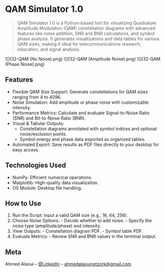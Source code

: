 # QAM Simulator 1.0
> QAM Simulator 1.0 is a Python-based tool for visualizing Quadrature Amplitude Modulation (QAM) constellation diagrams with advanced features like noise addition, SNR and BNR calculations, and symbol phase analysis. It generates visualizations and data tables for various QAM sizes, making it ideal for telecommunications research, education, and signal analysis.


![](32-QAM (No Noise).png)
![](32-QAM (Amplitude Noise).png)
![](32-QAM (Phase Noise).png)

## Features

- Flexible QAM Size Support: Generate constellations for QAM sizes ranging from 4 to 4096.
- Noise Simulation: Add amplitude or phase noise with customizable intensity.
- Performance Metrics: Calculate and evaluate Signal-to-Noise Ratio (SNR) and Bit-to-Noise Ratio (BNR).
- Visual & Tabular Outputs:
   + Constellation diagrams annotated with symbol indices and optional noise/exclusion points.
   + Symbol energy and phase data exported as organized tables.
- Automated Export: Save results as PDF files directly to your desktop for easy access.

## Technologies Used

- NumPy: Efficient numerical operations.
- Matplotlib: High-quality data visualization.
- OS Module: Desktop file handling.

## How to Use

1. Run the Script: Input a valid QAM size (e.g., 16, 64, 256).
2. Choose Noise Options:
        - Decide whether to add noise.
        - Specify the noise type (amplitude/phase) and intensity.
3. View Outputs:
        - Constellation diagram PDF.
        - Symbol table PDF.
4. Evaluate Metrics:
        - Review SNR and BNR values in the terminal output.


## Meta

Ahmed Alaoui – [@LinkedIn](www.linkedin.com/in/ahmed-alaoui1) – ahmedalaouinetzork@gmail.com



